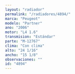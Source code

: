 ```yaml
---
layout: "radiador"
permalink: "/radiadores/4894/"
marca: "Peugeot"
modelo: "Partner"
ano: "2006"
motor: "L4 1.6"
transmision: "Estándar"
parte: "M-12767"
clima: "Con clima"
alto: "24 1/16"
ancho: "15 1/8"
observaciones: ""
id: "4894"
---
```


